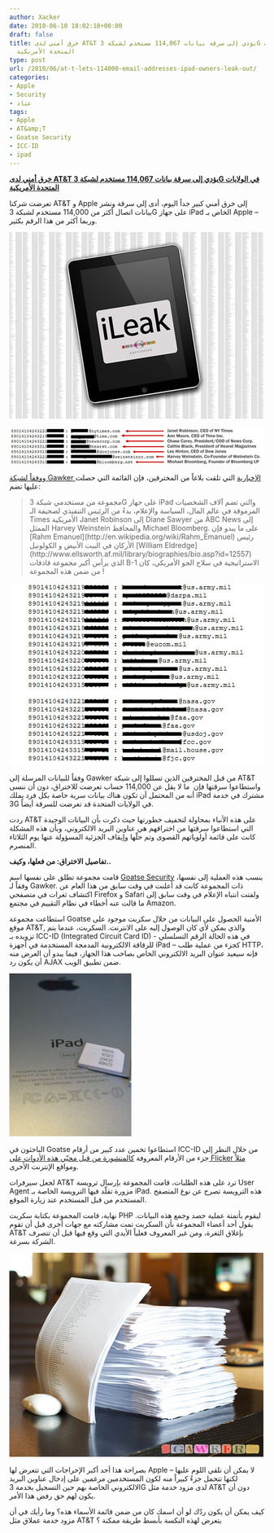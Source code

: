 ```yaml
---
author: Xacker
date: 2010-06-10 18:02:18+00:00
draft: false
title: خرق أمني لدى AT&T يؤدي إلى سرقة بيانات 114,067 مستخدم لشبكة 3G في الولايات
  المتحدة الأمريكية
type: post
url: /2010/06/at-t-lets-114000-email-addresses-ipad-owners-leak-out/
categories:
- Apple
- Security
- عتاد
tags:
- Apple
- AT&amp;T
- Goatse Security
- ICC-ID
- ipad
---
```


**[خرق أمني لدى AT&T يؤدي إلى سرقة بيانات 114,067 مستخدم لشبكة 3G في الولايات المتحدة الأمريكية](https://www.it-scoop.com/2010/06/at-t-lets-114000-email-addresses-ipad-owners-leak-out)**




تعرضت شركتا AT&T و Apple إلى خرق أمني كبير جداً اليوم، أدى إلى سرقة ونشر بيانات اتصال أكثر من 114,000 مستخدم لشبكة 3G على جهاز iPad الخاص بـ Apple – وربما أكثر من هذا الرقم بكثير.




[![](ipad-iLeak.jpg)
](https://www.it-scoop.com/2010/06/at-t-lets-114000-email-addresses-ipad-owners-leak-out)







[![](ileakinside3.jpg)
](https://www.it-scoop.com/2010/06/at-t-lets-114000-email-addresses-ipad-owners-leak-out)


و[وفقاً لشبكة Gawker الإخبارية](http://gawker.com/5559346/) التي تلقت بلاغاً من المخترقين، فإن القائمة التي حصلت عليها تضم:


<blockquote>مجموعة من مستخدمي شبكة 3G على جهاز iPad والتي تضم آلاف الشخصيات المرموقة في عالم المال، السياسة والإعلام، بدءً من الرئيس التنفيذي لصحيفة الـ Times الأمريكية Janet Robinson إلى Diane Sawyer من ABC News إلى الممثل Harvey Weinstein والمحافظ Michael Bloomberg. على ما يبدو فإن [Rahm Emanuel](http://en.wikipedia.org/wiki/Rahm_Emanuel) رئيس الأركان في البيت الأبيض و الكولونيل [William Eldredge](http://www.ellsworth.af.mil/library/biographies/bio.asp?id=12557) الذي يرأس أكبر مجموعة قاذفات B-1 الاستراتيجية في سلاح الجو الأمريكي، كان  من ضمن هذه المجموعة!</blockquote>




[![](ileak_inside2.jpg)
](https://www.it-scoop.com/2010/06/at-t-lets-114000-email-addresses-ipad-owners-leak-out)


وفقاً للبيانات المرسلة إلى Gawker من قبل المخترقين الذين تسللوا إلى شبكة AT&T واستطاعوا سرقتها فإن  ما لا يقل عن 114,000 حساب تعرضت للاختراق، دون أن ننسى أنه من المحتمل أن تكون هناك بيانات سرية خاصة بكل فرد يملك iPad مشترك في خدمة 3G في الولايات المتحدة قد تعرضت للسرقة أيضاً.

ردت AT&T على هذه الأنباء بمحاولة لتخفيف خطورتها حيث ذكرت بأن البيانات الوحيدة التي استطاعوا سرقتها من اختراقهم هي عناوين البريد الالكتروني، وبأن هذه المشكلة كانت على قائمة أولوياتهم القصوى وتم حلّها وإيقاف الجزئية المسؤولة عنها يوم الثلاثاء المنصرم.

**تفاصيل الاختراق: من فعلها، وكيف..**

قامت مجموعة تطلق على نفسها اسم [Goatse Security](http://security.goatse.fr/) بنسب هذه العملية إلى نفسها، وفقاً لـ Gawker. ذات المجموعة كانت قد أعلنت في وقت سابق من هذا العام عن اكتشاف ثغرات في متصفحي Firefox و Safari ولفتت انتباه الإعلام في وقت سابق إلى ما قالت عنه أخطاء في نظام التقييم في مجتمع Amazon.

استطاعت مجموعة Goatse الأمنية الحصول على البيانات من خلال سكربت موجود على موقع AT&T, والذي يمكن لأي كان الوصول إليه على الانترنت. السكربت، عندما يتم تزويده بـ ICC-ID (Integrated Circuit Card ID) - في هذه الحالة الرقم التسلسلي للرقاقة الالكترونية المدمجة المستخدمة في أجهزة iPad – كجزء من عملية طلب HTTP، فإنه سيعيد عنوان البريد الالكتروني الخاص بصاحب هذا الجهاز، فيما يبدو أن الغرض منه أن يكون رد AJAX ضمن تطبيق الويب.


[![](ipad_sim_icc_id.jpg)
](https://www.it-scoop.com/2010/06/at-t-lets-114000-email-addresses-ipad-owners-leak-out)


الباحثون في Goatse استطاعوا تخمين عدد كبير من أرقام ICC-ID من خلال النظر إلى جزء من الأرقام المعروفة [كالمنشورة من قبل محبّي هذه الأدوات على Flicker مثلاً](http://www.flickr.com/photos/kalleboo/4662852294/) ومواقع الإنترنت الأخرى.

لجعل سيرفرات AT&T ترد على هذه الطلبات، قامت المجموعة بإرسال ترويسة User Agent مزورة تقلّد فيها الترويسة الخاصة بـ iPad. هذه الترويسة تصرح عن نوع المتصفح المستخدم من قبل المستخدم عند زيارة الموقع.

نهاية، قامت المجموعة بكتابة سكربت PHP ليقوم بأتمتة عملية حصد وجمع هذه البيانات. يقول أحد أعضاء المجموعة بأن السكربت تمت مشاركته مع جهات أخرى قبل أن تقوم AT&T بإغلاق الثغرة، ومن غير المعروف فعلياً الأيدي التي وقع فيها قبل أن تتصرف الشركة بسرعة.


[![](ileak_inside1.jpg)
](https://www.it-scoop.com/2010/06/at-t-lets-114000-email-addresses-ipad-owners-leak-out)


بصراحة هذا أحد أكبر الإحراجات التي تتعرض لها Apple – لا يمكن أن نلقي اللوم عليها لكنها تتحمل جزءً كبيراً منه لكون المستخدمين مرغمين على إدخال عناوين البريد الالكتروني الخاصة بهم حين التسجيل بخدمة 3G لدى مزود خدمة مثل AT&T دون أن يكون لهم حق رفض هذا الأمر.

كيف يمكن أن يكون ردّك لو أن اسمك كان من ضمن قائمة الأسماء هذه؟ وما رأيك في أن مزود خدمة عملاق مثل AT&T يتعرض لهذه النكسة بأبسط طريقة ممكنة ؟

